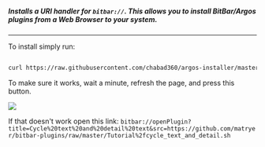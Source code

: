 ##### Installs a URI handler for `bitbar://`. This allows you to install BitBar/Argos plugins from a Web Browser to your system.
---

To install simply run:
```bash

curl https://raw.githubusercontent.com/chabad360/argos-installer/master/install.sh | sudo sh

```

To make sure it works, wait a minute, refresh the page, and press this button.

<a href="bitbar://openPlugin?title=Cycle%20text%20and%20detail%20text&src=https://github.com/matryer/bitbar-plugins/raw/master/Tutorial%2fcycle_text_and_detail.sh"><img src="https://img.shields.io/static/v1?style=for-the-badge&logo=addthis&message=Add%20%20to%20Argos&color=green&logoColor=white&label="></img></a>

If that doesn't work open this link: `bitbar://openPlugin?title=Cycle%20text%20and%20detail%20text&src=https://github.com/matryer/bitbar-plugins/raw/master/Tutorial%2fcycle_text_and_detail.sh`